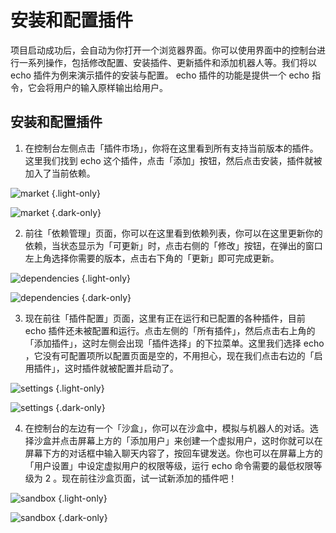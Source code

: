 # 安装和配置插件

项目启动成功后，会自动为你打开一个浏览器界面。你可以使用界面中的控制台进行一系列操作，包括修改配置、安装插件、更新插件和添加机器人等。我们将以 echo 插件为例来演示插件的安装与配置。 echo 插件的功能是提供一个 echo 指令，它会将用户的输入原样输出给用户。

## 安装和配置插件

1. 在控制台左侧点击「插件市场」，你将在这里看到所有支持当前版本的插件。这里我们找到 echo 这个插件，点击「添加」按钮，然后点击安装，插件就被加入了当前依赖。

![market](/manual/console/market_light.webp) {.light-only}

![market](/manual/console/market_dark.webp) {.dark-only}

2. 前往「依赖管理」页面，你可以在这里看到依赖列表，你可以在这里更新你的依赖，当状态显示为「可更新」时，点击右侧的「修改」按钮，在弹出的窗口左上角选择你需要的版本，点击右下角的「更新」即可完成更新。

![dependencies](/manual/console/dependencies_light.webp) {.light-only}

![dependencies](/manual/console/dependencies_dark.webp) {.dark-only}

3. 现在前往「插件配置」页面，这里有正在运行和已配置的各种插件，目前 echo 插件还未被配置和运行。点击左侧的「所有插件」，然后点击右上角的「添加插件」，这时左侧会出现「插件选择」的下拉菜单。这里我们选择 echo ，它没有可配置项所以配置页面是空的，不用担心，现在我们点击右边的「启用插件」，这时插件就被配置并启动了。

![settings](/manual/console/settings_light.webp) {.light-only}

![settings](/manual/console/settings_dark.webp) {.dark-only}

4. 在控制台的左边有一个「沙盒」，你可以在沙盒中，模拟与机器人的对话。选择沙盒并点击屏幕上方的「添加用户」来创建一个虚拟用户，这时你就可以在屏幕下方的对话框中输入聊天内容了，按回车键发送。你也可以在屏幕上方的「用户设置」中设定虚拟用户的权限等级，运行 echo 命令需要的最低权限等级为 2 。现在前往沙盒页面，试一试新添加的插件吧！

![sandbox](/manual/console/sandbox_light.webp) {.light-only}

![sandbox](/manual/console/sandbox_dark.webp) {.dark-only}
